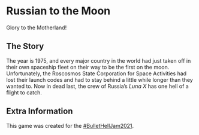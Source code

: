 # Russian to the Moon

Glory to the Motherland!

## The Story

The year is 1975, and every major country in the world had just taken off in their own spaceship fleet on their way to be the first on the moon. Unfortunately, the Roscosmos State Corporation for Space Activities had lost their launch codes and had to stay behind a little while longer than they wanted to. Now in dead last, the crew of Russia’s *Luna X* has one hell of a flight to catch.

## Extra Information

This game was created for the [#BulletHellJam2021](https://itch.io/jam/bullet-jam-2021).